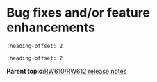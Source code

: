 # Bug fixes and/or feature enhancements


```{include} ../topics/firmware_version_18_99_6_p34_to_18_99_6_p40.md
:heading-offset: 2
```
```{include} ../topics/firmware_version_18_99_6_p40_to_18_99_6_p46.md
:heading-offset: 2
```

**Parent topic:**[RW610/RW612 release notes](../topics/rw610-rw612-release-notes.md)

